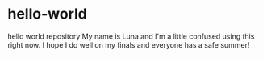 # hello-world
hello world repository
My name is Luna and I'm a little confused using this right now.
I hope I do well on my finals and everyone has a safe summer!
